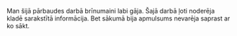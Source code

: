 Man šijā pārbaudes darbā brīnumaini labi gāja.
Šajā darbā ļoti noderēja kladē sarakstītā informācija.
Bet sākumā bija apmulsums nevarēja saprast ar ko sākt.